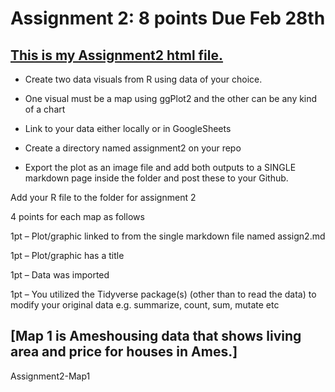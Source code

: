 # Assignment 2: 8 points Due Feb 28th 
## [This is my Assignment2 html file.](Assignment2-Farzaneh.html)

- Create two data visuals from R using data of your choice. 

- One visual must be a map using ggPlot2 and the other can be any kind of a chart 

- Link to your data either locally or in GoogleSheets 

- Create a directory named assignment2 on your repo 

- Export the plot as an image file and add both outputs to a SINGLE markdown page inside the folder and post these to your Github. 

Add your R file to the folder for assignment 2 

4 points for each map as follows 

1pt – Plot/graphic linked to from the single markdown file named assign2.md 

1pt – Plot/graphic has a title 

1pt – Data was imported 

1pt – You utilized the Tidyverse package(s) (other than to read the data) to modify your original data e.g. summarize, count, sum, mutate etc 

 
## [Map 1 is Ameshousing data that shows living area and price for houses in Ames.]
 

 

Assignment2-Map1
